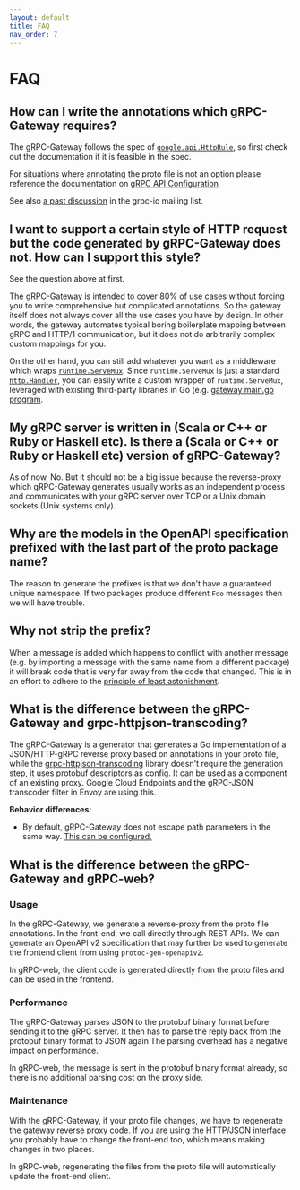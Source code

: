 ```yaml
---
layout: default
title: FAQ
nav_order: 7
---
```


# FAQ

## How can I write the annotations which gRPC-Gateway requires?

The gRPC-Gateway follows the spec of [`google.api.HttpRule`](https://github.com/googleapis/googleapis/blob/master/google/api/http.proto), so first check out the documentation if it is feasible in the spec.

For situations where annotating the proto file is not an option please reference the documentation on [gRPC API Configuration](https://kwens.github.io/grpc-gateway/docs/mapping/grpc_api_configuration/)

See also [a past discussion](https://groups.google.com/d/msg/grpc-io/Xqx80hG0D44/VNCDHjeE6pUJ) in the grpc-io mailing list.

## I want to support a certain style of HTTP request but the code generated by gRPC-Gateway does not. How can I support this style?

See the question above at first.

The gRPC-Gateway is intended to cover 80% of use cases without forcing you to write comprehensive but complicated annotations. So the gateway itself does not always cover all the use cases you have by design. In other words, the gateway automates typical boring boilerplate mapping between gRPC and HTTP/1 communication, but it does not do arbitrarily complex custom mappings for you.

On the other hand, you can still add whatever you want as a middleware which wraps
[`runtime.ServeMux`](https://pkg.go.dev/github.com/kwens/grpc-gateway/runtime?tab=doc#ServeMux). Since `runtime.ServeMux` is just a standard [`http.Handler`](http://golang.org/pkg/http#Handler), you can easily write a custom wrapper of `runtime.ServeMux`, leveraged with existing third-party libraries in Go (e.g. [gateway main.go program](https://github.com/kwens/grpc-gateway/blob/main/examples/internal/gateway/main.go).

## My gRPC server is written in (Scala or C++ or Ruby or Haskell etc). Is there a (Scala or C++ or Ruby or Haskell etc) version of gRPC-Gateway?

As of now, No. But it should not be a big issue because the reverse-proxy which gRPC-Gateway generates usually works as an independent process and communicates with your gRPC server over TCP or a Unix domain sockets (Unix systems only).

## Why are the models in the OpenAPI specification prefixed with the last part of the proto package name?

The reason to generate the prefixes is that we don't have a guaranteed unique namespace. If two packages produce different `Foo` messages then we will have trouble.

## Why not strip the prefix?

When a message is added which happens to conflict with another message (e.g. by importing a message with the same name from a different package) it will break code that is very far away from the code that changed. This is in an effort to adhere to the [principle of least astonishment](https://en.wikipedia.org/wiki/Principle_of_least_astonishment).

## What is the difference between the gRPC-Gateway and grpc-httpjson-transcoding?

The gRPC-Gateway is a generator that generates a Go implementation of a JSON/HTTP-gRPC reverse proxy based on annotations in your proto file, while the [grpc-httpjson-transcoding](https://github.com/kwens/grpc-httpjson-transcoding) library doesn't require the generation step, it uses protobuf descriptors as config. It can be used as a component of an existing proxy. Google Cloud Endpoints and the gRPC-JSON transcoder filter in Envoy are using this.

<!-- TODO(v3): remove this note when default behavior matches Envoy/Cloud Endpoints -->
**Behavior differences:**
- By default, gRPC-Gateway does not escape path parameters in the same way. [This can be configured.](../mapping/customizing_your_gateway.md#Controlling-path-parameter-unescaping)

## What is the difference between the gRPC-Gateway and gRPC-web?

### Usage

In the gRPC-Gateway, we generate a reverse-proxy from the proto file annotations. In the front-end, we call directly through REST APIs. We can generate an OpenAPI v2 specification that may further be used to generate the frontend client from using `protoc-gen-openapiv2`.

In gRPC-web, the client code is generated directly from the proto files and can be used in the frontend.

### Performance

The gRPC-Gateway parses JSON to the protobuf binary format before sending it to the gRPC server. It then has to parse the reply back from the protobuf binary format to JSON again The parsing overhead has a negative impact on performance.

In gRPC-web, the message is sent in the protobuf binary format already, so there is no additional parsing cost on the proxy side.

### Maintenance

With the gRPC-Gateway, if your proto file changes, we have to regenerate the gateway reverse proxy code. If you are using the HTTP/JSON interface you probably have to change the front-end too, which means making changes in two places.

In gRPC-web, regenerating the files from the proto file will automatically update the front-end client.
